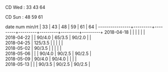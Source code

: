 CD Wed : 33 43 64

CD Sun : 48 59 61

date num min/rt |    33   |    43   |    48   |    59   |    61   |    64   |
----------------+---------+---------+---------+---------+---------+---------+
2018-04-18      |         |         |         |         |         |        
2018-04-22      |         |  90/4.0 |  65/3.5 |  90/2.0 |         |        
2018-04-25      | 125/3.5 |         |         |         |         |        
2018-05-02      |  90/3.5 |         |         |         |         |        
2018-05-06      |         |         |  90/4.0 |  90/2.5 |  90/2.5 |        
2018-05-09      |  90/4.0 |  90/4.0 |         |         |         |        
2018-05-13      |         |         |  90/3.5 |  90/2.5 |  90/2.5 |        
